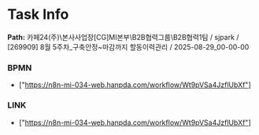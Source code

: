 # Task Info

**Path:** 카페24(주)\본사사업장\[CG]MI본부\B2B협력그룹\B2B협력1팀 / sjpark / [269909] 8월 5주차_구축안정~마감까지 할동이력관리 / 2025-08-29_00-00-00

### BPMN
- ["https://n8n-mi-034-web.hanpda.com/workflow/Wt9pVSa4JzflUbXf"]

### LINK
- ["https://n8n-mi-034-web.hanpda.com/workflow/Wt9pVSa4JzflUbXf"]

